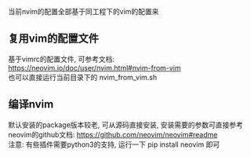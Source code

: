 当前nvim的配置全部基于同工程下的vim的配置来

## 复用vim的配置文件
基于vimrc的配置文件, 可参考文档: https://neovim.io/doc/user/nvim.html#nvim-from-vim   
也可以直接运行当前目录下的 nvim_from_vim.sh

## 编译nvim
默认安装的package版本较老, 可从源码直接安装, 安装需要的参数可直接参考neovim的github文档: https://github.com/neovim/neovim#readme   
注意: 有些插件需要python3的支持, 运行一下 pip install neovim 即可
